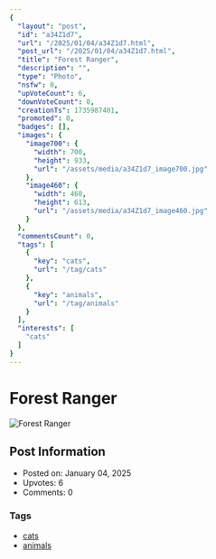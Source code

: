 ```yaml
---
{
  "layout": "post",
  "id": "a34Z1d7",
  "url": "/2025/01/04/a34Z1d7.html",
  "post_url": "/2025/01/04/a34Z1d7.html",
  "title": "Forest Ranger",
  "description": "",
  "type": "Photo",
  "nsfw": 0,
  "upVoteCount": 6,
  "downVoteCount": 0,
  "creationTs": 1735987401,
  "promoted": 0,
  "badges": [],
  "images": {
    "image700": {
      "width": 700,
      "height": 933,
      "url": "/assets/media/a34Z1d7_image700.jpg"
    },
    "image460": {
      "width": 460,
      "height": 613,
      "url": "/assets/media/a34Z1d7_image460.jpg"
    }
  },
  "commentsCount": 0,
  "tags": [
    {
      "key": "cats",
      "url": "/tag/cats"
    },
    {
      "key": "animals",
      "url": "/tag/animals"
    }
  ],
  "interests": [
    "cats"
  ]
}
---
```


# Forest Ranger

![Forest Ranger](/assets/media/a34Z1d7_image700.jpg)

## Post Information

- Posted on: January 04, 2025
- Upvotes: 6
- Comments: 0

### Tags

- [cats](/tag/cats)
- [animals](/tag/animals)
